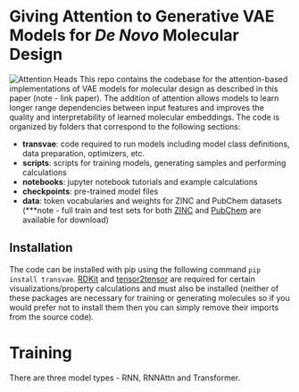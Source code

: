 # Giving Attention to Generative VAE Models for _De Novo_ Molecular Design
![Attention Heads](https://github.com/oriondollar/TransVAE/blob/master/imgs/attn_heads.png)
This repo contains the codebase for the attention-based implementations of VAE models for molecular design as described in this paper (note - link paper). The addition of attention allows models to learn longer range dependencies between input features and improves the quality and interpretability of learned molecular embeddings. The code is organized by folders that correspond to the following sections:

- **transvae**: code required to run models including model class definitions, data preparation, optimizers, etc.
- **scripts**: scripts for training models, generating samples and performing calculations
- **notebooks**: jupyter notebook tutorials and example calculations
- **checkpoints**: pre-trained model files
- **data**: token vocabularies and weights for ZINC and PubChem datasets (***note - full train and test sets for both [ZINC](https://drive.google.com/file/d/17kGpZOVwIGb_H57f4SvkPagdwqA8tADD/view?usp=sharing) and [PubChem](https://drive.google.com/file/d/1h0OhDtnkPl1FaqsouqiEJ14MqVzfwNJb/view?usp=sharing) are available for download)

## Installation

The code can be installed with pip using the following command `pip install transvae`. [RDKit](https://www.rdkit.org/docs/Install.html) and [tensor2tensor](https://github.com/tensorflow/tensor2tensor) are required for certain visualizations/property calculations and must also be installed (neither of these packages are necessary for training or generating molecules so if you would prefer not to install them then you can simply remove their imports from the source code).

# Training

There are three model types - RNN, RNNAttn and Transformer.
